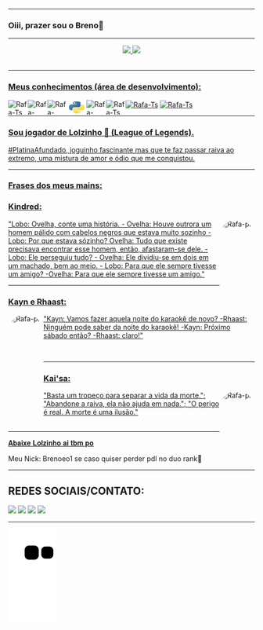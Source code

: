<hr/>

### Oiii, prazer sou o Breno👋

<hr/>
<div align="center">
   <a href="https://github.com/BrenoJorge">
  <img height="180em" src="https://github-readme-stats.vercel.app/api?username=BrenoJorge&show_icons=true&theme=radical&include_all_commits=true&count_private=true"/>
  <img height="100em" src="https://github-readme-stats.vercel.app/api/top-langs/?username=BrenoJorge&layout=compact&langs_count=7&theme=radical"/>

</div>

<div style="display: inline_block"><br>

<hr/>

### Meus conhecimentos (área de desenvolvimento):
                                                             
<a href="https://pt.m.wikipedia.org/wiki/Android" target="_blank"><img align="left" alt="Rafa-Ts" height="30" width="40" src="https://cdn.jsdelivr.net/gh/devicons/devicon/icons/android/android-original.svg"></a>
<a href="https://pt.m.wikipedia.org/wiki/HTML" target="_black"><img align="left" alt="Rafa-HTML" height="30" width="40" src="https://img.icons8.com/external-justicon-lineal-color-justicon/64/000000/external-html-responsive-web-design-justicon-lineal-color-justicon.png"><a/>
<a href="https://4linux.com.br/o-que-e-linux/" target="_black"><img align="left" alt="Rafa-CSS" height="30" width="40" src="https://cdn.jsdelivr.net/gh/devicons/devicon/icons/linux/linux-original.svg">
<a href="https://kenzie.com.br/blog/o-que-e-python/" target="_black"><img align="left" alt="Rafa-Python" height="30" width="40" src="https://raw.githubusercontent.com/devicons/devicon/master/icons/python/python-original.svg"></a>
<a href="https://rockcontent.com/br/blog/algoritmo/" target="_black"><img align="left" alt="Rafa-Csharp" height="30" width="40" src="https://img.icons8.com/color/96/000000/serial-tasks.png"></a>
<a href="https://www.java.com/pt-BR/download/help/whatis_java.html" target="_black"><img align="left" alt="Rafa-Ts" height="30" width="40" src="https://cdn.jsdelivr.net/gh/devicons/devicon/icons/java/java-original-wordmark.svg"></a>
<a href="https://www.google.com/amp/s/canaltech.com.br/amp/hacker/O-que-e-um-Hacker/" target="_black"><img align="center" alt="Rafa-Ts" height="30" width="40" src="https://img.icons8.com/external-vitaliy-gorbachev-lineal-color-vitaly-gorbachev/60/000000/external-hacker-cryptocurrency-vitaliy-gorbachev-lineal-color-vitaly-gorbachev"></a>
<a href="https://www.google.com/amp/s/www.estudopratico.com.br/o-sistema-operacional-windows/amp/" target="_black"><img align="center" alt="Rafa-Ts" height="30" width="40" src="https://cdn.jsdelivr.net/gh/devicons/devicon/icons/windows8/windows8-original.svg"> 
  
<hr/> 

### Sou jogador de Lolzinho 🥲 (League of Legends). 

   #PlatinaAfundado, joguinho fascinante mas que te faz passar raiva ao extremo, uma mistura de amor e ódio que me conquistou.
<hr/>
  
###     Frases dos meus mains:
### Kindred:

   <img align="right" alt="Rafa-pic" height="150" style="border-radius:50px;" src="https://media.discordapp.net/attachments/750520517777424454/936357230591221790/desconhecido.gif"/>
   
   "Lobo: Ovelha, conte uma história. - Ovelha: Houve outrora um homem pálido com cabelos negros que estava muito sozinho - Lobo: Por que estava sózinho? Ovelha: Tudo que existe precisava encontrar esse homem, então, afastaram-se dele. - Lobo: Ele perseguiu tudo? - Ovelha: Ele dividiu-se em dois em um machado, bem ao meio. - Lobo: Para que ele sempre tivesse um amigo? -Ovelha: Para que ele sempre tivesse um amigo."

<hr/>

### Kayn e Rhaast:

   <img align="left" alt="Rafa-pic" height="200" style="border-radius:50px;" src="https://media.discordapp.net/attachments/750520517777424454/936387924373680200/VID-20220127-WA0019.gif"/>
   
   "Kayn: Vamos fazer aquela noite do karaokê de novo? -Rhaast: Ninguém pode saber da noite do karaokê! -Kayn: Próximo sábado então? -Rhaast: claro!"

<br/>
<hr/> 

 ### Kai'sa: 

   <img align="right" alt="Rafa-pic" height="150" style="border-radius:50px;" src="https://media.discordapp.net/attachments/750520517777424454/936393236182863952/a0fd8af3bced9645f795e7f9c3aa1013.gif"/>
"Basta um tropeço para separar a vida da morte.";<br/>"Abandone a raiva, ela não ajuda em nada."; "O perigo é real. A morte é uma ilusão."

<br/>
<br/>
<hr/>
<a href="https://www.leagueoflegends.com/pt-br/" target:"_blank">𝐀𝐛𝐚𝐢𝐱𝐞 𝐋𝐨𝐥𝐳𝐢𝐧𝐡𝐨 𝐚𝐢 𝐭𝐛𝐦 𝐩𝐨
</a>


</b>

Meu Nick: Brenoeo1 se caso quiser perder pdl no duo rank🥲



</div>



<div> 
<hr/>


## REDES SOCIAIS/CONTATO: 
  
  <a href="https://api.whatsapp.com/send?phone=5519996023463&text=Oi, tudo bem? Peguei seu número no git hub" target="_blank"><img src="https://img.shields.io/badge/WhatsApp-25D366?style=for-the-badge&logo=whatsapp&logoColor=white" target="_blank"></a>
  <a href="https://www.instagram.com/breno_jorgee/" target="_blank"><img src="https://img.shields.io/badge/-Instagram-%23E4405F?style=for-the-badge&logo=instagram&logoColor=white" target="_blank"></a>
  <a href="https://support.discord.com/hc/en-us/profiles/1530723324802" target="_blank"><img src="https://img.shields.io/badge/Discord-7289DA?style=for-the-badge&logo=discord&logoColor=white" target="_blank"></a> 
  <a href = "mailto:brenojorge79@gmail.com"><img src="https://img.shields.io/badge/-Gmail-%23333?style=for-the-badge&logo=gmail&logoColor=white" target="_blank">

<hr/>

 ![Snake animation](https://github.com/rafaballerini/rafaballerini/blob/output/github-contribution-grid-snake.svg)

</div>

                     
                       
